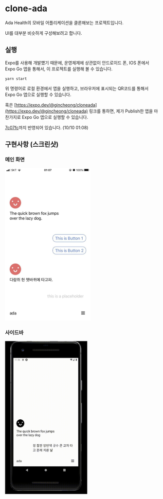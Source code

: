 # clone-ada

Ada Health의 모바일 어플리케이션을 클론해보는 프로젝트입니다.

UI를 대부분 비슷하게 구성해보려고 합니다.

## 실행

Expo를 사용해 개발헀기 때문에, 운영체제에 상관없이 안드로이드 폰, IOS 폰에서 Expo Go 앱을 통해서, 이 프로젝트를 실행해 볼 수 있습니다.

```
yarn start
```

위 명령어로 로컬 환경에서 앱을 실행하고, 브라우저에 표시되는 QR코드를 통해서 Expo Go 앱으로 실행할 수 있습니다.

혹은 [https://expo.dev/@gincheong/cloneada](https://expo.dev/@gincheong/cloneada) 링크를 통하면, 제가 Publish한 앱을 마찬가지로 Expo Go 앱으로 실행할 수 있습니다.

[7c07fc](https://github.com/gincheong/clone-ada/commit/7c07fc86290411b03698159030bfe9bd440268ae)까지 반영되어 있습니다. (10/10 01:08)

## 구현사항 (스크린샷)

### 메인 화면

<img src="./docs/main1.jpg" height="500px" />

### 사이드바

<img src="./docs/drawer1.gif" height="500px" />
